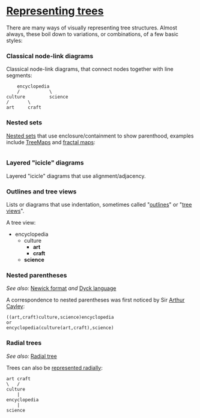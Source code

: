 

# [Representing trees](https://en.wikipedia.org/wiki/Tree_structure#Representing_trees)

There are many ways of visually representing tree structures. Almost always, these boil down to variations, or combinations, of a few basic styles:

### Classical node-link diagrams

Classical node-link diagrams, that connect nodes together with line segments:

```
	encyclopedia
	/			\
culture			science	
/		\
art		craft	

```

### Nested sets

[Nested sets](https://en.wikipedia.org/wiki/Nested_set_model) that use enclosure/containment to show parenthood, examples include [TreeMaps](https://en.wikipedia.org/wiki/Treemapping) and [fractal maps](https://en.wikipedia.org/w/index.php?title=Fractal_space_map&action=edit&redlink=1):

```

```

### Layered "icicle" diagrams

Layered "icicle" diagrams that use alignment/adjacency.

### Outlines and tree views

Lists or diagrams that use indentation, sometimes called "[outlines](https://en.wikipedia.org/wiki/Outline_(hierarchical))" or "[tree views](https://en.wikipedia.org/wiki/Tree_view)".



A tree view:

- encyclopedia
  - culture
    - **art**
    - **craft**
  - **science**



### Nested parentheses

*See also:* [Newick format](https://en.wikipedia.org/wiki/Newick_format) *and* [Dyck language](https://en.wikipedia.org/wiki/Dyck_language)

A correspondence to nested parentheses was first noticed by Sir [Arthur Cayley](https://en.wikipedia.org/wiki/Arthur_Cayley):

```
((art,craft)culture,science)encyclopedia
or
encyclopedia(culture(art,craft),science)
```

### Radial trees

*See also:* [Radial tree](https://en.wikipedia.org/wiki/Radial_tree)

Trees can also be [represented radially](https://en.wikipedia.org/wiki/Radial_tree):

```
art craft
\	/ 
culture
    |
encyclopedia
    |
science
```

